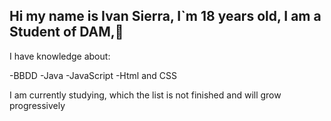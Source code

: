 ## Hi my name is Ivan Sierra, I`m 18 years old, I am a Student of DAM,👋

I have knowledge about:

-BBDD
-Java
-JavaScript
-Html and CSS

I am currently studying, which the list is not finished and will grow progressively



<!--
**SierraIvan/SierraIvan** is a ✨ _special_ ✨ repository because its `README.md` (this file) appears on your GitHub profile.

Here are some ideas to get you started:

- 🔭 I’m currently working on ...
- 🌱 I’m currently learning ...
- 👯 I’m looking to collaborate on ...
- 🤔 I’m looking for help with ...
- 💬 Ask me about ...
- 📫 How to reach me: ...
- 😄 Pronouns: ...
- ⚡ Fun fact: ...
-->
